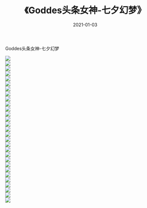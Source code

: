 ﻿---
layout: post
title:  《Goddes头条女神-七夕幻梦》
date:   2021-01-03
img: http://img.660000.xyz/Sharelink/网络美图/2021/Goddes头条女神-七夕幻梦/000.jpg
categories: [美女, 清纯, 唯美]
---

Goddes头条女神-七夕幻梦

  ![](http://img.660000.xyz/Sharelink/网络美图/2021/Goddes头条女神-七夕幻梦/001.jpg) <br> ![](http://img.660000.xyz/Sharelink/网络美图/2021/Goddes头条女神-七夕幻梦/002.jpg) <br> ![](http://img.660000.xyz/Sharelink/网络美图/2021/Goddes头条女神-七夕幻梦/003.jpg) <br> ![](http://img.660000.xyz/Sharelink/网络美图/2021/Goddes头条女神-七夕幻梦/004.jpg) <br> ![](http://img.660000.xyz/Sharelink/网络美图/2021/Goddes头条女神-七夕幻梦/005.jpg) <br> ![](http://img.660000.xyz/Sharelink/网络美图/2021/Goddes头条女神-七夕幻梦/006.jpg) <br> ![](http://img.660000.xyz/Sharelink/网络美图/2021/Goddes头条女神-七夕幻梦/007.jpg) <br> ![](http://img.660000.xyz/Sharelink/网络美图/2021/Goddes头条女神-七夕幻梦/008.jpg) <br> ![](http://img.660000.xyz/Sharelink/网络美图/2021/Goddes头条女神-七夕幻梦/009.jpg) <br> ![](http://img.660000.xyz/Sharelink/网络美图/2021/Goddes头条女神-七夕幻梦/010.jpg) <br> ![](http://img.660000.xyz/Sharelink/网络美图/2021/Goddes头条女神-七夕幻梦/011.jpg) <br> ![](http://img.660000.xyz/Sharelink/网络美图/2021/Goddes头条女神-七夕幻梦/012.jpg) <br> ![](http://img.660000.xyz/Sharelink/网络美图/2021/Goddes头条女神-七夕幻梦/013.jpg) <br> ![](http://img.660000.xyz/Sharelink/网络美图/2021/Goddes头条女神-七夕幻梦/014.jpg) <br> ![](http://img.660000.xyz/Sharelink/网络美图/2021/Goddes头条女神-七夕幻梦/015.jpg) <br> ![](http://img.660000.xyz/Sharelink/网络美图/2021/Goddes头条女神-七夕幻梦/016.jpg) <br> ![](http://img.660000.xyz/Sharelink/网络美图/2021/Goddes头条女神-七夕幻梦/017.jpg) <br> ![](http://img.660000.xyz/Sharelink/网络美图/2021/Goddes头条女神-七夕幻梦/018.jpg) <br> ![](http://img.660000.xyz/Sharelink/网络美图/2021/Goddes头条女神-七夕幻梦/019.jpg) <br> ![](http://img.660000.xyz/Sharelink/网络美图/2021/Goddes头条女神-七夕幻梦/020.jpg) <br> ![](http://img.660000.xyz/Sharelink/网络美图/2021/Goddes头条女神-七夕幻梦/021.jpg) <br> ![](http://img.660000.xyz/Sharelink/网络美图/2021/Goddes头条女神-七夕幻梦/022.jpg) <br> ![](http://img.660000.xyz/Sharelink/网络美图/2021/Goddes头条女神-七夕幻梦/023.jpg) <br> ![](http://img.660000.xyz/Sharelink/网络美图/2021/Goddes头条女神-七夕幻梦/024.jpg) <br> ![](http://img.660000.xyz/Sharelink/网络美图/2021/Goddes头条女神-七夕幻梦/025.jpg) <br> ![](http://img.660000.xyz/Sharelink/网络美图/2021/Goddes头条女神-七夕幻梦/026.jpg) <br> ![](http://img.660000.xyz/Sharelink/网络美图/2021/Goddes头条女神-七夕幻梦/027.jpg) <br> ![](http://img.660000.xyz/Sharelink/网络美图/2021/Goddes头条女神-七夕幻梦/028.jpg) <br> ![](http://img.660000.xyz/Sharelink/网络美图/2021/Goddes头条女神-七夕幻梦/029.jpg) <br>